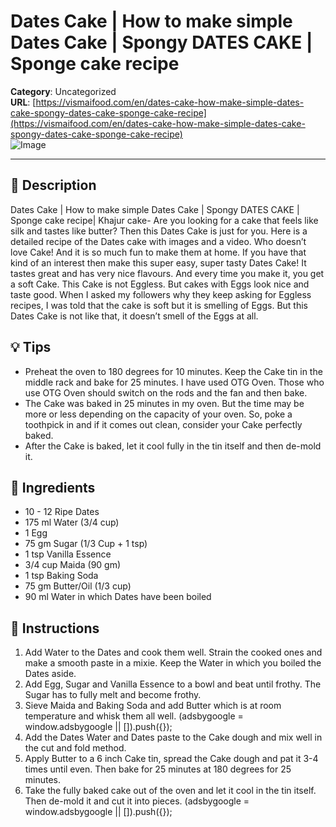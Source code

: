 # Dates Cake | How to make simple Dates Cake | Spongy DATES CAKE | Sponge cake recipe

**Category**: Uncategorized  
**URL**: [https://vismaifood.com/en/dates-cake-how-make-simple-dates-cake-spongy-dates-cake-sponge-cake-recipe](https://vismaifood.com/en/dates-cake-how-make-simple-dates-cake-spongy-dates-cake-sponge-cake-recipe)  
![Image](https://vismaifood.com/storage/app/uploads/public/6c7/14a/626/thumb__1200_0_0_0_auto.jpg)

---

## 📝 Description
Dates Cake | How to make simple Dates Cake | Spongy DATES CAKE | Sponge cake recipe| Khajur cake- Are you looking for a cake that feels like silk and tastes like butter? Then this Dates Cake is just for you. Here is a detailed recipe of the Dates cake with images and a video. Who doesn’t love Cake! And it is so much fun to make them at home. If you have that kind of an interest then make this super easy, super tasty Dates Cake! It tastes great and has very nice flavours. And every time you make it, you get a soft Cake. This Cake is not Eggless. But cakes with Eggs look nice and taste good. When I asked my followers why they keep asking for Eggless recipes, I was told that the cake is soft but it is smelling of Eggs. But this Dates Cake is not like that, it doesn’t smell of the Eggs at all.

## 💡 Tips
- Preheat the oven to 180 degrees for 10 minutes. Keep the Cake tin in the middle rack and bake for 25 minutes. I have used OTG Oven. Those who use OTG Oven should switch on the rods and the fan and then bake.
- The Cake was baked in 25 minutes in my oven. But the time may be more or less depending on the capacity of your oven. So, poke a toothpick in and if it comes out clean, consider your Cake perfectly baked.
- After the Cake is baked, let it cool fully in the tin itself and then de-mold it.

## 🧂 Ingredients
- 10 - 12 Ripe Dates
- 175 ml Water (3/4 cup)
- 1 Egg
- 75 gm Sugar (1/3 Cup + 1 tsp)
- 1 tsp Vanilla Essence
- 3/4 cup Maida (90 gm)
- 1 tsp Baking Soda
- 75 gm Butter/Oil (1/3 cup)
- 90 ml Water in which Dates have been boiled

## 🍳 Instructions
1. Add Water to the Dates and cook them well. Strain the cooked ones and make a smooth paste in a mixie. Keep the Water in which you boiled the Dates aside.
2. Add Egg, Sugar and Vanilla Essence to a bowl and beat until frothy. The Sugar has to fully melt and become frothy.
3. Sieve Maida and Baking Soda and add Butter which is at room temperature and whisk them all well. (adsbygoogle = window.adsbygoogle || []).push({});
4. Add the Dates Water and Dates paste to the Cake dough and mix well in the cut and fold method.
5. Apply Butter to a 6 inch Cake tin, spread the Cake dough and pat it 3-4 times until even. Then bake for 25 minutes at 180 degrees for 25 minutes.
6. Take the fully baked cake out of the oven and let it cool in the tin itself. Then de-mold it and cut it into pieces. (adsbygoogle = window.adsbygoogle || []).push({});


